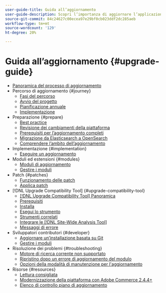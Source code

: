 ```yaml
---
user-guide-title: Guida all’aggiornamento
user-guide-description: Scopri l’importanza di aggiornare l’applicazione Adobe Commerce o Magento Open Source e come pianificare ed eseguire con successo un aggiornamento.
source-git-commit: 84c24627c00ecea97e29bf0cb023ddf2dc285aeb
workflow-type: tm+mt
source-wordcount: '129'
ht-degree: 20%

---
```



# Guida all’aggiornamento {#upgrade-guide}

- [Panoramica del processo di aggiornamento](overview.md)
- Percorso di aggiornamento {#journey}
   - [Fasi del percorso](journey/phases.md)
   - [Avvio del progetto](journey/project-launch.md)
   - [Pianificazione annuale](journey/annual-planning.md)
   - [Implementazione](journey/implementation.md)
- Preparazione {#prepare}
   - [Best practice](prepare/best-practices.md)
   - [Revisione dei cambiamenti della piattaforma](prepare/platform-changes.md)
   - [Prerequisiti per l’aggiornamento completi](prepare/prerequisites.md)
   - [Migrazione da Elasticsearch a OpenSearch](prepare/opensearch-migration.md)
   - [Comprendere l’ambito dell’aggiornamento](prepare/scope.md)
- Implementazione {#implementation}
   - [Eseguire un aggiornamento](implementation/perform-upgrade.md)
- Moduli ed estensioni {#modules}
   - [Moduli di aggiornamento](modules/upgrade.md)
   - [Gestire i moduli](modules/manage.md)
- Patch {#patches}
   - [Funzionamento delle patch](patches/overview.md)
   - [Applica patch](patches/apply.md)
- [!DNL Upgrade Compatibility Tool] {#upgrade-compatibility-tool}
   - [[!DNL Upgrade Compatibility Tool] Panoramica](upgrade-compatibility-tool/overview.md)
   - [Prerequisiti](upgrade-compatibility-tool/prerequisites.md)
   - [Installa](upgrade-compatibility-tool/install.md)
   - [Esegui lo strumento](upgrade-compatibility-tool/run.md)
   - [Strumenti correlati](upgrade-compatibility-tool/related-tools.md)
   - [Integrare le [!DNL Site-Wide Analysis Tool]](upgrade-compatibility-tool/integrate-analysis-tool.md)
   - [Messaggi di errore](upgrade-compatibility-tool/error-messages.md)
- Sviluppatori contributori {#developer}
   - [Aggiornare un’installazione basata su Git](developer/git-installs.md)
   - [Gestire i moduli](developer/manage-modules.md)
- Risoluzione dei problemi {#troubleshooting}
   - [Motore di ricerca corrente non supportato](troubleshooting/search-engine-not-supported.md)
   - [Ripristino dopo un errore di aggiornamento del modulo](troubleshooting/roll-back-after-update-failure.md)
   - [Opzioni della modalità di manutenzione per l&#39;aggiornamento](troubleshooting/maintenance-mode-options.md)
- Risorse {#resources}
   - [Lettura consigliata](resources/recommended-reading.md)
   - [Modernizzazione della piattaforma con Adobe Commerce 2.4.4+](resources/recommended-upgrade-paths-2022.md)
   - [Elenco di controllo piano di aggiornamento](https://support.magento.com/hc/en-us/articles/360057968951)
